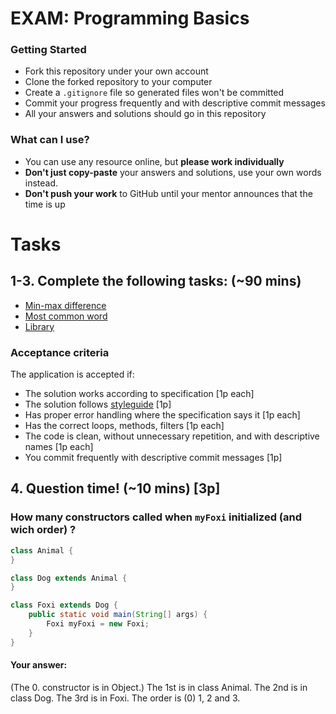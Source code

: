 # EXAM: Programming Basics

### Getting Started
 - Fork this repository under your own account
 - Clone the forked repository to your computer
 - Create a `.gitignore` file so generated files won't be committed
 - Commit your progress frequently and with descriptive commit messages
 - All your answers and solutions should go in this repository

### What can I use?
- You can use any resource online, but **please work individually**
- **Don't just copy-paste** your answers and solutions, use your own words instead.
- **Don't push your work** to GitHub until your mentor announces that the time is up


# Tasks
## 1-3. Complete the following tasks: (~90 mins)
- [Min-max difference](minmaxdiff/MinMaxDiff.java)
- [Most common word](most-common-word/MostCommonWord.java)
- [Library](library/Library.java)

### Acceptance criteria
The application is accepted if:
- The solution works according to specification [1p each]
- The solution follows [styleguide](https://github.com/greenfox-academy/teaching-materials/blob/master/styleguide/java.md) [1p]
- Has proper error handling where the specification says it [1p each]
- Has the correct loops, methods, filters [1p each]
- The code is clean, without unnecessary repetition, and with descriptive names [1p each]
- You commit frequently with descriptive commit messages [1p]

## 4. Question time! (~10 mins) [3p]

### How many constructors called when `myFoxi` initialized (and wich order) ?
```java
class Animal {
}

class Dog extends Animal {
}

class Foxi extends Dog {
	public static void main(String[] args) {
		Foxi myFoxi = new Foxi;
	}
}
```
#### Your answer:
(The 0. constructor is in Object.) The 1st is in class Animal. The 2nd is in class Dog. The 3rd is in Foxi. The order is (0) 1, 2 and 3.
